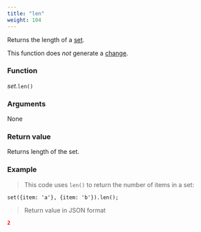 ```yaml
---
title: "len"
weight: 104
---
```


Returns the length of a [set](..).

This function does *not* generate a [change](../../../overview/changes).

### Function

*set*.`len()`

### Arguments

None

### Return value

Returns length of the set.

### Example

> This code uses `len()` to return the number of items in a set:

```thingsdb,json_response
set({item: 'a'}, {item: 'b'}).len();
```

> Return value in JSON format

```json
2
```
